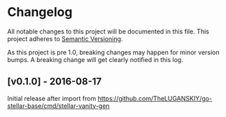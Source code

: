 # Changelog

All notable changes to this project will be documented in this
file.  This project adheres to [Semantic Versioning](http://semver.org/).

As this project is pre 1.0, breaking changes may happen for minor version
bumps.  A breaking change will get clearly notified in this log.

## [v0.1.0] - 2016-08-17

Initial release after import from https://github.com/TheLUGANSKIY/go-stellar-base/cmd/stellar-vanity-gen

[Unreleased]: https://github.com/TheLUGANSKIY/go/compare/stellar-vanity-gen-v0.1.0...master
